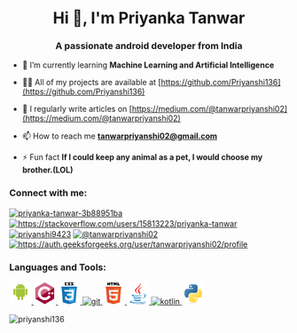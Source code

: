<h1 align="center">Hi 👋, I'm Priyanka Tanwar</h1>
<h3 align="center">A passionate android developer from India</h3>

- 🌱 I’m currently learning **Machine Learning and Artificial Intelligence**

- 👨‍💻 All of my projects are available at [https://github.com/Priyanshi136](https://github.com/Priyanshi136)

- 📝 I regularly write articles on [https://medium.com/@tanwarpriyanshi02](https://medium.com/@tanwarpriyanshi02)

- 📫 How to reach me **tanwarpriyanshi02@gmail.com**

- ⚡ Fun fact **If I could keep any animal as a pet, I would choose my brother.(LOL)**

<h3 align="left">Connect with me:</h3>
<p align="left">
<a href="https://linkedin.com/in/priyanka-tanwar-3b88951ba" target="blank"><img align="center" src="https://raw.githubusercontent.com/rahuldkjain/github-profile-readme-generator/master/src/images/icons/Social/linked-in-alt.svg" alt="priyanka-tanwar-3b88951ba" height="30" width="40" /></a>
<a href="https://stackoverflow.com/users/https://stackoverflow.com/users/15813223/priyanka-tanwar" target="blank"><img align="center" src="https://raw.githubusercontent.com/rahuldkjain/github-profile-readme-generator/master/src/images/icons/Social/stack-overflow.svg" alt="https://stackoverflow.com/users/15813223/priyanka-tanwar" height="30" width="40" /></a>
<a href="https://instagram.com/priyanshi9423" target="blank"><img align="center" src="https://raw.githubusercontent.com/rahuldkjain/github-profile-readme-generator/master/src/images/icons/Social/instagram.svg" alt="priyanshi9423" height="30" width="40" /></a>
<a href="https://medium.com/@tanwarpriyanshi02" target="blank"><img align="center" src="https://raw.githubusercontent.com/rahuldkjain/github-profile-readme-generator/master/src/images/icons/Social/medium.svg" alt="@tanwarpriyanshi02" height="30" width="40" /></a>
<a href="https://auth.geeksforgeeks.org/user/https://auth.geeksforgeeks.org/user/tanwarpriyanshi02/profile" target="blank"><img align="center" src="https://raw.githubusercontent.com/rahuldkjain/github-profile-readme-generator/master/src/images/icons/Social/geeks-for-geeks.svg" alt="https://auth.geeksforgeeks.org/user/tanwarpriyanshi02/profile" height="30" width="40" /></a>
</p>

<h3 align="left">Languages and Tools:</h3>
<p align="left"> <a href="https://developer.android.com" target="_blank"> <img src="https://raw.githubusercontent.com/devicons/devicon/master/icons/android/android-original-wordmark.svg" alt="android" width="40" height="40"/> </a> <a href="https://www.w3schools.com/cpp/" target="_blank"> <img src="https://raw.githubusercontent.com/devicons/devicon/master/icons/cplusplus/cplusplus-original.svg" alt="cplusplus" width="40" height="40"/> </a> <a href="https://www.w3schools.com/css/" target="_blank"> <img src="https://raw.githubusercontent.com/devicons/devicon/master/icons/css3/css3-original-wordmark.svg" alt="css3" width="40" height="40"/> </a> <a href="https://git-scm.com/" target="_blank"> <img src="https://www.vectorlogo.zone/logos/git-scm/git-scm-icon.svg" alt="git" width="40" height="40"/> </a> <a href="https://www.w3.org/html/" target="_blank"> <img src="https://raw.githubusercontent.com/devicons/devicon/master/icons/html5/html5-original-wordmark.svg" alt="html5" width="40" height="40"/> </a> <a href="https://www.java.com" target="_blank"> <img src="https://raw.githubusercontent.com/devicons/devicon/master/icons/java/java-original.svg" alt="java" width="40" height="40"/> </a> <a href="https://kotlinlang.org" target="_blank"> <img src="https://www.vectorlogo.zone/logos/kotlinlang/kotlinlang-icon.svg" alt="kotlin" width="40" height="40"/> </a> <a href="https://www.python.org" target="_blank"> <img src="https://raw.githubusercontent.com/devicons/devicon/master/icons/python/python-original.svg" alt="python" width="40" height="40"/> </a> </p>

<p><img align="center" src="https://github-readme-stats.vercel.app/api/top-langs?username=priyanshi136&show_icons=true&locale=en&layout=compact" alt="priyanshi136" /></p>
